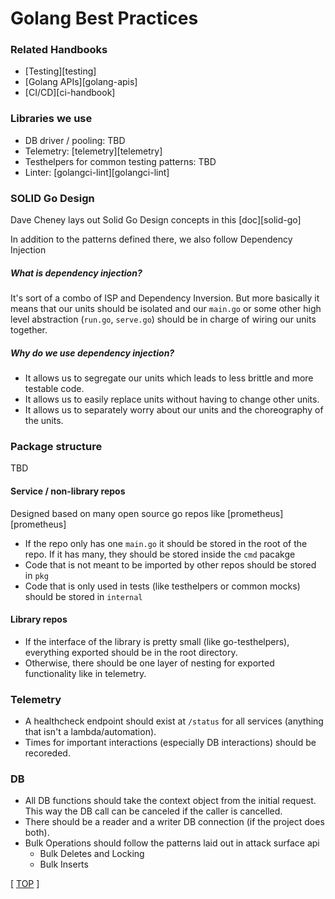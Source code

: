 # Golang Best Practices

### Related Handbooks

- [Testing][testing]
- [Golang APIs][golang-apis]
- [CI/CD][ci-handbook]

### Libraries we use

- DB driver / pooling: TBD
- Telemetry: [telemetry][telemetry]
- Testhelpers for common testing patterns: TBD
- Linter: [golangci-lint][golangci-lint]

### SOLID Go Design

Dave Cheney lays out Solid Go Design concepts in this [doc][solid-go]

In addition to the patterns defined there, we also follow Dependency Injection

##### What is dependency injection?
It's sort of a combo of ISP and Dependency Inversion. But more basically it means that our units should be isolated and our `main.go` or some other high level abstraction (`run.go`, `serve.go`) should be in charge of wiring our units together.

##### Why do we use dependency injection?

- It allows us to segregate our units which leads to less brittle and more testable code.
- It allows us to easily replace units without having to change other units.
- It allows us to separately worry about our units and the choreography of the units.

### Package structure

TBD

#### Service / non-library repos

Designed based on many open source go repos like [prometheus][prometheus]

- If the repo only has one `main.go` it should be stored in the root of the repo. If it has many, they should be stored inside the `cmd` pacakge
- Code that is not meant to be imported by other repos should be stored in `pkg`
- Code that is only used in tests (like testhelpers or common mocks) should be stored in `internal`

#### Library repos

- If the interface of the library is pretty small (like go-testhelpers), everything exported should be in the root directory.
- Otherwise, there should be one layer of nesting for exported functionality like in telemetry.

### Telemetry

- A healthcheck endpoint should exist at `/status` for all services (anything that isn't a lambda/automation).
- Times for important interactions (especially DB interactions) should be recoreded.

### DB

- All DB functions should take the context object from the initial request. This way the DB call can be canceled if the caller is cancelled.
- There should be a reader and a writer DB connection (if the project does both).
- Bulk Operations should follow the patterns laid out in attack surface api
    - Bulk Deletes and Locking
    - Bulk Inserts

[ [TOP](#top) ]
